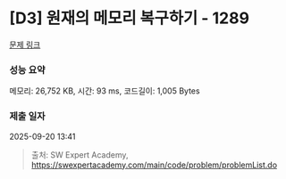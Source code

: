 # [D3] 원재의 메모리 복구하기 - 1289 

[문제 링크](https://swexpertacademy.com/main/code/problem/problemDetail.do?contestProbId=AV19AcoKI9sCFAZN) 

### 성능 요약

메모리: 26,752 KB, 시간: 93 ms, 코드길이: 1,005 Bytes

### 제출 일자

2025-09-20 13:41



> 출처: SW Expert Academy, https://swexpertacademy.com/main/code/problem/problemList.do